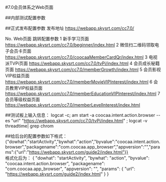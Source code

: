 #7.0会员体系之Web页面

##内部测试配置参数



##正式发布配置参数
发布地址	https://webapp.skysrt.com/cc7.0/			

No.	Web页面						跳转配置参数
1	新手学习页面				https://webapp.skysrt.com/cc7.0/beginner/index.html
2	微信扫二维码领取电子会员卡页面 	https://webapp.skysrt.com/cc7.0/coocaaMemberCardQr/index.html
3	电视派TVPi页面  				https://webapp.skysrt.com/cc7.0/tvPi/index.html
4	会员成长秘籍页面 				https://webapp.skysrt.com/cc7.0/memberGrowth/index.html
5	会员影视VIP权益页面 			https://webapp.skysrt.com/cc7.0/memberMovieVIPInterest/index.html
6	会员教育VIP权益页面 			https://webapp.skysrt.com/cc7.0/memberEducationVIPInterest/index.html
7	会员等级权益页面 				https://webapp.skysrt.com/cc7.0/memberLevelInterest/index.html

##测试板上输入信息：
logcat -c;  am start -a coocaa.intent.action.browser --es "url" "https://webapp.skysrt.com/cc7.0/tvPi/index.html" ; logcat  -v threadtime| grep chrom



##给后台的配置参数如下格式：
{"dowhat":"startActivity","bywhat":"action","byvalue":"coocaa.intent.action.browser","packagename":"com.coocaa.app_browser","appversion":"","params":{"url":"https://webapp.skysrt.com/guide2/index.html"}}   
格式化后为：
{
	"dowhat": "startActivity",
	"bywhat": "action",
	"byvalue": "coocaa.intent.action.browser",
	"packagename": "com.coocaa.app_browser",
	"appversion": "",
	"params": {
		"url": "https://webapp.skysrt.com/guide2/index.html"
	}
}